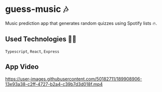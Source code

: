 # guess-music 🎶

Music prediction app that generates random quizzes using Spotify lists 🔥.

## Used Technologies 👨‍💻
`Typescript`, `React`, `Express` 

## App Video

https://user-images.githubusercontent.com/50182711/189908906-13e93a38-c2ff-4727-b2a4-c39b7d3d018f.mp4

